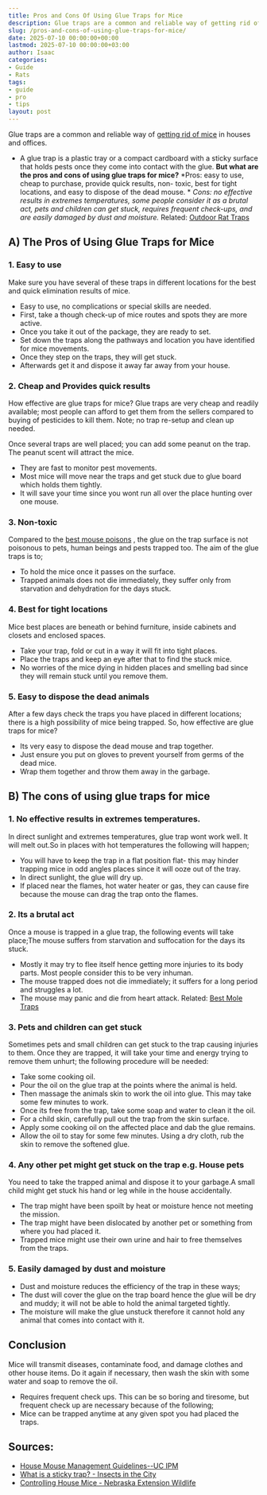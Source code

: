 ```yaml
---
title: Pros and Cons Of Using Glue Traps for Mice
description: Glue traps are a common and reliable way of getting rid of mice in houses and offices. - A glue trap is a plastic tray or a compact cardboard with a sticky...
slug: /pros-and-cons-of-using-glue-traps-for-mice/
date: 2025-07-10 00:00:00+00:00
lastmod: 2025-07-10 00:00:00+03:00
author: Isaac
categories:
- Guide
- Rats
tags:
- guide
- pro
- tips
layout: post
---
```

Glue traps are a common and reliable way of
[getting rid of mice](https://entomology.ca.uky.edu/ef617)
in houses and offices.
- A glue trap is a plastic tray or a compact cardboard with a sticky surface that holds pests once they come into contact with the glue.
**But what are the pros and cons of using glue traps for mice?**
*Pros: easy to use, cheap to purchase, provide quick results, non- toxic, best for tight locations, and easy to dispose of the dead mouse. *
*Cons: no effective results in extremes temperatures, some people consider it as a brutal act, pets and children can get stuck, requires frequent check-ups, and are easily damaged by dust and moisture.*
Related:
[Outdoor Rat Traps](https://pestpolicy.com/best-outdoor-rat-traps/)
## A) The Pros of Using Glue Traps for Mice
### 1. Easy to use
Make sure you have several of these traps in different locations for the best and quick elimination results of mice.
- Easy to use, no complications or special skills are needed.
- First, take a though check-up of mice routes and spots they are more active.
- Once you take it out of the package, they are ready to set.
- Set down the traps along the pathways and location you have identified for mice movements.
- Once they step on the traps, they will get stuck.
- Afterwards get it and dispose it away far away from your house.
### 2. Cheap and Provides quick results
How effective are glue traps for mice? Glue traps are very cheap and readily available; most people can afford to get them from the sellers compared to buying of pesticides to kill them. Note; no trap re-setup and clean up needed.

Once several traps are well placed; you can add some peanut on the trap. The peanut scent will attract the mice.
- They are fast to monitor pest movements.
- Most mice will move near the traps and get stuck due to glue board which holds them tightly.
- It will save your time since you wont run all over the place hunting over one mouse.
### 3. Non-toxic
Compared to the
[best mouse poisons](https://pestpolicy.com/best-poison-for-mouse/)
, the glue on the trap surface is not poisonous to pets, human beings and pests trapped too.
The aim of the glue traps is to;
- To hold the mice once it passes on the surface.
- Trapped animals does not die immediately, they suffer only from starvation and dehydration for the days stuck.
### 4. Best for tight locations
Mice best places are beneath or behind furniture, inside cabinets and closets and enclosed spaces.
- Take your trap, fold or cut in a way it will fit into tight places.
- Place the traps and keep an eye after that to find the stuck mice.
- No worries of the mice dying in hidden places and smelling bad since they will remain stuck until you remove them.
### 5. Easy to dispose the dead animals
After a few days check the traps you have placed in different locations; there is a high possibility of mice being trapped. So, how effective are glue traps for mice?
- Its very easy to dispose the dead mouse and trap together.
- Just ensure you put on gloves to prevent yourself from germs of the dead mice.
- Wrap them together and throw them away in the garbage.
## B) The cons of using glue traps for mice
### 1. No effective results in extremes temperatures.
In direct sunlight and extremes temperatures, glue trap wont work well. It will melt out.So in places with hot temperatures the following will happen;
- You will have to keep the trap in a flat position flat- this may hinder trapping mice in odd angles places since it will ooze out of the tray.
- In direct sunlight, the glue will dry up.
- If placed near the flames, hot water heater or gas, they can cause fire because the mouse can drag the trap onto the flames.
### 2. Its a brutal act
Once a mouse is trapped in a glue trap, the following events will take place;The mouse suffers from starvation and suffocation for the days its stuck.
- Mostly it may try to flee itself hence getting more injuries to its body parts. Most people consider this to be very inhuman.
- The mouse trapped does not die immediately; it suffers for a long period and struggles a lot.
- The mouse may panic and die from heart attack.
Related:
[Best Mole Traps](https://pestpolicy.com/best-mole-traps/)
### 3. Pets and children can get stuck
Sometimes pets and small children can get stuck to the trap causing injuries to them. Once they are trapped, it will take your time and energy trying to remove them unhurt; the following procedure will be needed:
- Take some cooking oil.
- Pour the oil on the glue trap at the points where the animal is held.
- Then massage the animals skin to work the oil into glue. This may take some few minutes to work.
- Once its free from the trap, take some soap and water to clean it the oil.
- For a child skin, carefully pull out the trap from the skin surface.
- Apply some cooking oil on the affected place and dab the glue remains.
- Allow the oil to stay for some few minutes. Using a dry cloth, rub the skin to remove the softened glue.
### 4. Any other pet might get stuck on the trap e.g. House pets
You need to take the trapped animal and dispose it to your garbage.A small child might get stuck his hand or leg while in the house accidentally.
- The trap might have been spoilt by heat or moisture hence not meeting the mission.
- The trap might have been dislocated by another pet or something from where you had placed it.
- Trapped mice might use their own urine and hair to free themselves from the traps.
### 5. Easily damaged by dust and moisture
- Dust and moisture reduces the efficiency of the trap in these ways;
- The dust will cover the glue on the trap board hence the glue will be dry and muddy; it will not be able to hold the animal targeted tightly.
- The moisture will make the glue unstuck therefore it cannot hold any animal that comes into contact with it.
## Conclusion
Mice will transmit diseases, contaminate food, and damage clothes and other house items. Do it again if necessary, then wash the skin with some water and soap to remove the oil.
- Requires frequent check ups. This can be so boring and tiresome, but frequent check up are necessary because of the following;
- Mice can be trapped anytime at any given spot you had placed the traps.
## Sources:
- [House Mouse Management Guidelines--UC IPM](http://ipm.ucanr.edu/PMG/PESTNOTES/pn7483.html)
- [What is a sticky trap? - Insects in the City](https://citybugs.tamu.edu/factsheets/ipm/what-is-a-sticky-trap/)
- [Controlling House Mice - Nebraska Extension Wildlife](https://wildlife.unl.edu/pdfs/controlling-house-mice.pdf)
